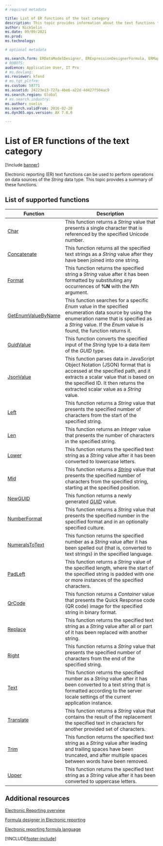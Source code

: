 ```yaml
---
# required metadata

title: List of ER functions of the text category
description: This topic provides information about the text functions that are supported in Electronic reporting (ER).
author: NickSelin
ms.date: 09/09/2021
ms.prod: 
ms.technology: 

# optional metadata

ms.search.form: ERDataModelDesigner, ERExpressionDesignerFormula, ERMappedFormatDesigner, ERModelMappingDesigner
# ROBOTS: 
audience: Application User, IT Pro
# ms.devlang: 
ms.reviewer: kfend
# ms.tgt_pltfrm: 
ms.custom: 58771
ms.assetid: 24223e13-727a-4be6-a22d-4d427f504ac9
ms.search.region: Global
# ms.search.industry: 
ms.author: nselin
ms.search.validFrom: 2016-02-28
ms.dyn365.ops.version: AX 7.0.0

---
```


# List of ER functions of the text category

[!include [banner](../includes/banner.md)]

Electronic reporting (ER) text functions can be used to perform operations on data sources of the *String* data type. This topic provides a summary of these functions.

## List of supported functions

| Function | Description |
|----------|-------------|
| [Char](er-functions-text-char.md) | This function returns a *String* value that presents a single character that is referenced by the specified Unicode number. |
| [Concatenate](er-functions-text-concatenate.md) | This function returns all the specified text strings as a *String* value after they have been joined into one string. |
| [Format](er-functions-text-format.md) | This function returns the specified string a *String* value after it has been formatted by substituting any occurrences of **%N** with the *N*th argument. |
| [GetEnumValueByName](er-functions-text-getenumvaluebyname.md) | This function searches for a specific *Enum* value in the specified enumeration data source by using the enumeration name that is specified as a *String* value. If the *Enum* value is found, the function returns it. |
| [GuidValue](er-functions-text-guidvalue.md) | This function converts the specified input of the *String* type to a data item of the *GUID* type. |
| [JsonValue](er-functions-text-jsonvalue.md) | This function parses data in JavaScript Object Notation (JSON) format that is accessed at the specified path, and it extracts a scalar value that is based on the specified ID. It then returns the extracted scalar value as a *String* value. |
| [Left](er-functions-text-left.md) | This function returns a *String* value that presents the specified number of characters from the start of the specified string. |
| [Len](er-functions-text-len.md) | This function returns an *Integer* value that presents the number of characters in the specified string. |
| [Lower](er-functions-text-lower.md) | This function returns the specified text string as a *String* value after it has been converted to lowercase letters. |
| [Mid](er-functions-text-mid.md) | This function returns a *[String](er-formula-supported-data-types-primitive.md#string)* value that presents the specified number of characters from the specified string, starting at the specified position. |
| [NewGUID](er-functions-text-newguid.md) | This function returns a newly generated *[GUID](er-formula-supported-data-types-primitive.md#guid)* value. |
| [NumberFormat](er-functions-text-numberformat.md) | This function returns a *String* value that presents the specified number in the specified format and in an optionally specified culture. |
| [NumeralsToText](er-functions-text-numeralstotext.md) | This function returns the specified number as a *String* value after it has been spelled out (that is, converted to text strings) in the specified language. |
| [PadLeft](er-functions-text-padleft.md) | This function returns a *String* value of the specified length, where the start of the specified string is padded with one or more instances of the specified characters. |
| [QrCode](er-functions-text-qrcode.md) | This function returns a *Container* value that presents the Quick Response code (QR code) image for the specified string in binary format. |
| [Replace](er-functions-text-replace.md) | This function returns the specified text string as a *String* value after all or part of it has been replaced with another string. |
| [Right](er-functions-text-right.md) | This function returns a *String* value that presents the specified number of characters from the end of the specified string. |
| [Text](er-functions-text-text.md) | This function returns the specified number as a *String* value after it has been converted to a text string that is formatted according to the server locale settings of the current application instance. |
| [Translate](er-functions-text-translate.md) | This function returns a *String* value that contains the result of the replacement the specified text in characters for another provided set of characters. |
| [Trim](er-functions-text-trim.md) | This function returns the specified text string as a *String* value after leading and trailing spaces have been truncated, and after multiple spaces between words have been removed. |
| [Upper](er-functions-text-upper.md) | This function returns the specified text string as a *String* value after it has been converted to uppercase letters. |

## Additional resources

[Electronic Reporting overview](general-electronic-reporting.md)

[Formula designer in Electronic reporting](general-electronic-reporting-formula-designer.md)

[Electronic reporting formula language](er-formula-language.md)


[!INCLUDE[footer-include](../../../includes/footer-banner.md)]

